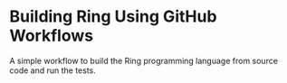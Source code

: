 # Building Ring Using GitHub Workflows

A simple workflow to build the Ring programming language from source code and run the tests.

